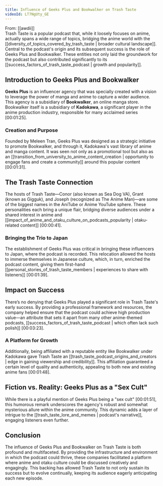 ```yaml
---
title: Influence of Geeks Plus and Bookwalker on Trash Taste
videoId: LT7NgUty_GE
---
```


From: [[awdii]] <br/> 
Trash Taste is a popular podcast that, while it loosely focuses on anime, actually spans a wide range of topics, bridging the anime world with the [[diversity_of_topics_covered_by_trash_taste | broader cultural landscape]]. Central to the podcast's origin and its subsequent success is the role of Geeks Plus and Bookwalker. These entities not only laid the groundwork for the podcast but also contributed significantly to its [[success_factors_of_trash_taste_podcast | growth and popularity]].

## Introduction to Geeks Plus and Bookwalker

**Geeks Plus** is an influencer agency that was specially created with a vision to leverage the power of manga and anime to capture a wider audience. This agency is a subsidiary of **Bookwalker**, an online manga store. Bookwalker itself is a subsidiary of **Kadokawa**, a significant player in the anime production industry, responsible for many acclaimed series [00:01:25].

### Creation and Purpose

Founded by Meleen Tran, Geeks Plus was designed as a strategic initiative to promote Bookwalker, and through it, Kadokawa's vast library of anime and manga content. It was seen not only as a promotional tool but also as an [[transition_from_university_to_anime_content_creation | opportunity to engage fans and create a community]] around this popular content [00:01:31].

## The Trash Taste Connection

The hosts of Trash Taste—Conor (also known as Sea Dog VA), Grant (known as Gigguk), and Joseph (recognized as The Anime Man)—are some of the biggest names in the AniTube or Anime YouTube sphere. These personalities each bring a unique flair, bridging diverse audiences under a shared interest in anime and [[impact_of_anime_and_otaku_culture_on_podcasts_popularity | otaku-related content]] [00:00:41].

### Bringing the Trio to Japan

The establishment of Geeks Plus was critical in bringing these influencers to Japan, where the podcast is recorded. This relocation allowed the hosts to immerse themselves in Japanese culture, which, in turn, enriched the podcast content, giving them first-hand [[personal_stories_of_trash_taste_members | experiences to share with listeners]] [00:01:39].

## Impact on Success

There’s no denying that Geeks Plus played a significant role in Trash Taste's early success. By providing a professional framework and resources, the company helped ensure that the podcast could achieve high production value—an attribute that sets it apart from many other anime-themed podcasts, [[success_factors_of_trash_taste_podcast | which often lack such polish]] [00:03:23].

### A Platform for Growth

Additionally, being affiliated with a reputable entity like Bookwalker under Kadokawa gave Trash Taste an [[trash_taste_podcast_origins_and_creators | edge in gaining viewership and credibility]]. This affiliation guaranteed a certain level of quality and authenticity, appealing to both new and existing anime fans [00:01:48].

## Fiction vs. Reality: Geeks Plus as a "Sex Cult"

While there is a playful mention of Geeks Plus being a "sex cult" [00:01:51], this humorous remark underscores the agency's robust and somewhat mysterious allure within the anime community. This dynamic adds a layer of intrigue to the [[trash_taste_lore_and_memes | podcast's narrative]], engaging listeners even further.

## Conclusion

The influence of Geeks Plus and Bookwalker on Trash Taste is both profound and multifaceted. By providing the infrastructure and environment in which the podcast could thrive, these companies facilitated a platform where anime and otaku culture could be discussed creatively and engagingly. This backing has allowed Trash Taste to not only sustain its success but to evolve continually, keeping its audience eagerly anticipating each new episode.